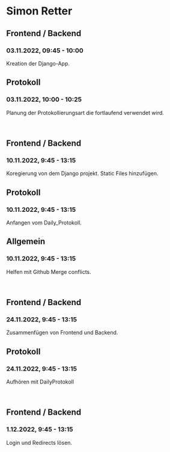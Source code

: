 # Simon Retter


## Frontend / Backend
### 03.11.2022, 09:45 - 10:00
Kreation der Django-App.

## Protokoll
### 03.11.2022, 10:00 - 10:25
Planung der Protokollierungsart die fortlaufend verwendet wird.

<br />

## Frontend / Backend
### 10.11.2022, 9:45 - 13:15
Koregierung von dem Django projekt. Static Files hinzufügen.

## Protokoll
### 10.11.2022, 9:45 - 13:15
Anfangen vom Daily_Protokoll.

## Allgemein
### 10.11.2022, 9:45 - 13:15
Helfen mit Github Merge conflicts.

<br />

## Frontend / Backend
### 24.11.2022, 9:45 - 13:15
Zusammenfügen von Frontend und Backend.

## Protokoll
### 24.11.2022, 9:45 - 13:15
Aufhören mit DailyProtokoll

<br />

## Frontend / Backend
### 1.12.2022, 9:45 - 13:15
Login und Redirects lösen.
